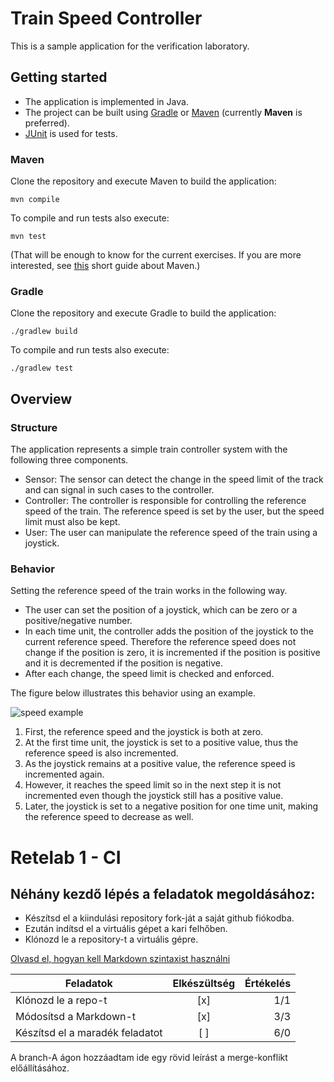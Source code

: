 # Train Speed Controller

This is a sample application for the verification laboratory.

## Getting started

* The application is implemented in Java.
* The project can be built using [Gradle](https://gradle.org/) or [Maven](https://maven.apache.org/) (currently **Maven** is preferred).
* [JUnit](https://junit.org/junit5/) is used for tests.

### Maven
Clone the repository and execute Maven to build the application:

```
mvn compile
```

To compile and run tests also execute:

```
mvn test
```

(That will be enough to know for the current exercises. If you are more interested, see [this](https://github.com/ftsrg-edu/swsv-labs/wiki/0b-Build-tools) short guide about Maven.)

### Gradle
Clone the repository and execute Gradle to build the application:

```
./gradlew build
```

To compile and run tests also execute:

```
./gradlew test
```

## Overview

### Structure

The application represents a simple train controller system with the following three components.

* Sensor: The sensor can detect the change in the speed limit of the track and can signal in such cases to the controller.
* Controller: The controller is responsible for controlling the reference speed of the train. The reference speed is set by the user, but the speed limit must also be kept.
* User: The user can manipulate the reference speed of the train using a joystick.

### Behavior

Setting the reference speed of the train works in the following way.
* The user can set the position of a joystick, which can be zero or a positive/negative number.
* In each time unit, the controller adds the position of the joystick to the current reference speed. Therefore the reference speed does not change if the position is zero, it is incremented if the position is positive and it is decremented if the position is negative.
* After each change, the speed limit is checked and enforced.

The figure below illustrates this behavior using an example.

![speed example](doc/speed_example.png)

1. First, the reference speed and the joystick is both at zero.
1. At the first time unit, the joystick is set to a positive value, thus the reference speed is also incremented.
1. As the joystick remains at a positive value, the reference speed is incremented again.
1. However, it reaches the speed limit so in the next step it is not incremented even though the joystick still has a positive value.
1. Later, the joystick is set to a negative position for one time unit, making the reference speed to decrease as well.

# Retelab 1 - CI
## Néhány kezdő lépés a feladatok megoldásához:

* Készítsd el a kiindulási repository fork-ját a saját github fiókodba.
* Ezután indítsd el a virtuális gépet a kari felhőben.
* Klónozd le a repository-t a virtuális gépre.

[Olvasd el, hogyan kell Markdown szintaxist használni](https://github.com/adam-p/markdown-here/wiki/Markdown-Cheatsheet)

| Feladatok | Elkészültség | Értékelés  |
| ------------- |:-------------:| -----:|
| Klónozd le a repo-t | [x]  | 1/1 |
| Módosítsd a Markdown-t |[x]       |   3/3 |
| Készítsd el a maradék feladatot |[ ] |    6/0 |

A branch-A ágon hozzáadtam ide egy rövid leírást a merge-konflikt előállításához.


